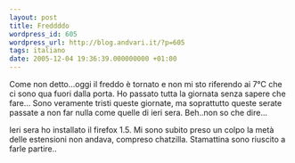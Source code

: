 ```yaml
---
layout: post
title: Freddddo
wordpress_id: 605
wordpress_url: http://blog.andvari.it/?p=605
tags: italiano
date: 2005-12-04 19:36:39.000000000 +01:00
---
```

Come non detto...oggi il freddo è tornato e non mi sto riferendo ai 7°C che ci sono qua fuori dalla porta. Ho passato tutta la giornata senza sapere che fare...
Sono veramente tristi queste giornate, ma soprattutto queste serate passate a non far nulla come quelle di ieri sera. Beh..non so che dire...


Ieri sera ho installato il firefox 1.5. Mi sono subito preso un colpo la metà delle estensioni non andava, compreso chatzilla. Stamattina sono riuscito a farle partire..
